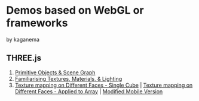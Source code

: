 # Demos based on WebGL or frameworks
by kaganema

## THREE.js
1. [Primitive Objects & Scene Graph](three/1-shapes-scenegraph/page.html)
2. [Familiarising Textures, Materials, & Lighting](three/2-materials-texture-lighting/index.html)
3. [Texture mapping on Different Faces - Single Cube](three/3-texture-mapping-and-arrays/view.html) | 
[Texture mapping on Different Faces - Applied to Array](three/3-texture-mapping-and-arrays/index.html) | 
[Modified Mobile Version](three/3a-responsive-basic/view.html)
<br>
<br>
